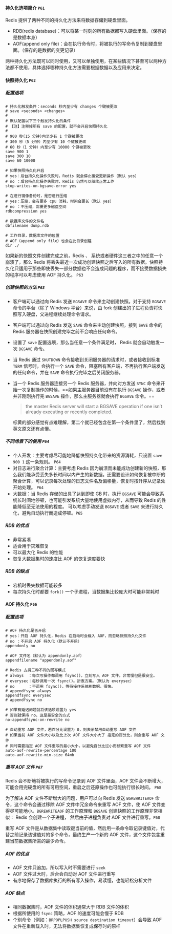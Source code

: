 #### 持久化选项简介 `P61`

Redis 提供了两种不同的持久化方法来将数据存储到硬盘里面。

- RDB(redis database)：可以将某一时刻的所有数据都写入硬盘里面。（保存的是数据本身）
- AOF(append only file)：会在执行命令时，将被执行的写命令复制到硬盘里面。（保存的是数据的变更记录）

两种持久化方法既可以同时使用，又可以单独使用，在某些情况下甚至可以两种方法都不使用，具体选择哪种持久化方法需要根据数据以及应用来决定。

#### 快照持久化 `P62`

##### 配置选项

```properties
# 持久化触发条件：seconds 秒内至少有 changes 个键被更改
# save <seconds> <changes> 
# 
# 默认配置以下三个触发持久化的条件
# 【注】注释掉所有 save 的配置，就不会开启快照持久化
#
# 900 秒(15 分钟)内至少有 1 个键被更改
# 300 秒（5 分钟）内至少有 10 个键被更改
# 60 秒（1 分钟）内至少有 10000 个键被更改
save 900 1
save 300 10
save 60 10000

# 如果快照持久化开启
# yes：后台持久化操作失败时，Redis 就会停止接受更新操作（默认 yes）
# no ：后台持久化操作失败时，Redis 仍然可以继续正常工作
stop-writes-on-bgsave-error yes

# 在进行镜像备份时，是否进行压缩
# yes：压缩，会有更多 cpu 消耗，时间会更长（默认 yes）
# no ：不压缩，需要更多磁盘空间
rdbcompression yes

# 数据库文件的文件名
dbfilename dump.rdb

# 工作目录，数据库文件的位置
# AOF（append only file）也会在此目录创建 
dir ./
```

如果新的快照文件创建完成之前，Redis 、 系统或者硬件这三者之中的任意一个崩溃了，那么 Redis 将丢失最近一次成功创建快照之后写入的所有数据。快照持久化只适用于那些即使丢失一部分数据也不会造成问题的程序，而不接受数据损失的程序可以考虑使用 AOF 持久化。 `P63`

##### 创建快照的方法 `P63`

- 客户端可以通过向 Redis 发送 `BGSAVE` 命令来主动创建快照。对于支持 `BGSAVE` 命令的平台（除了 Windows 平台）来说，由 fork 创建出的子进程负责将快照写入硬盘，父进程继续处理命令请求。

- 客户端可以通过向 Redis 发送 `SAVE` 命令来主动创建快照，接到 `SAVE` 命令的 Redis 服务器在快照创建完毕之前不会响应任何命令。

- 设置了 `save` 配置选项，那么当任意一个条件满足时， Redis 就会自动触发一次 `BGSAVE` 命令。

- 当 Redis 通过 `SHUTDOWN` 命令接收到关闭服务器的请求时，或者接收到标准 `TERM` 信号时，会执行一个 `SAVE` 命令，阻塞所有客户端，不再执行客户端发送的任何命令，并在 `SAVE` 命令执行完毕之后关闭服务器。

- 当一个 Redis 服务器连接另一个 Redis 服务器，并向对方发送 `SYNC` 命令来开始一次复制操作的时候，==如果主服务器目前没有在执行 `BGSAVE` 操作，或者并非刚刚执行完 `BGSAVE` 操作，那么主服务器就会执行 `BGSAVE` 命令。==

  > the master Redis server will start a BGSAVE operation if one isn’t already executing or recently completed.

  标黄的部分感觉有点难理解，第二个就已经包含在第一个条件里了，然后找到英文原文还有点懵。

##### 不同场景下的使用 `P64`

- 个人开发：主要考虑尽可能地降低快照持久化带来的资源消耗，只设置 `save 900 1` 这一条规则。 `P64`
- 对日志进行聚合计算：主要考虑 Redis 因为崩溃而未能成功创建新的快照，那么我们能承受丢失多长时间以内产生的新数据。还需要设计如何恢复被中断的聚合计算，可以记录每次处理的日志文件名及偏移量，恢复时按升序从记录处开始处理。 `P64`
- 大数据：当 Redis 存储的出具了达到即使 GB 时，执行 `BGSAVE` 可能会导致系统长时间地停顿，也可能引发系统大量地使用虚拟内存，从而导致 Redis 的性能降低至无法使用的程度。 可以考虑手动发送 `BGSAVE` 或者 `SAVE` 来进行持久化，避免自动执行而造成停顿。`P65`

##### RDB 的优点

- 非常紧凑
- 适合用于灾难恢复
- 可以最大化 Redis 的性能
- 恢复大数据集时的速度比 AOF 的恢复速度要快

##### RDB 的缺点

- 宕机时丢失数据可能较多
- 每次持久化时都要 `fork()` 一个子进程，当数据集比较庞大时可能非常耗时

#### AOF 持久化 `P66`

##### 配置选项

```properties
# AOF 持久化是否开启
# yes：开启 AOF 持久化，Redis 在启动时会载入 AOF，而忽略快照持久化文件
# no ：不开启 AOF 持久化（默认不开启）
appendonly no

# AOF 文件名（默认为 appendonly.aof）
appendfilename "appendonly.aof"

# Redis 支持三种不同的回写模式
# always  ：每次写操作都调用 fsync()，立刻写入 AOF 文件。非常慢但是很安全。
# everysec：每秒调用一次 fsync()。折衷方案。（默认为 everysec）
# no	  ：不调用 fsync()，等待操作系统刷数据。很快。
# appendfsync always
appendfsync everysec
# appendfsync no

# 如果有延迟问题就将该选项设置为 yes
# 否则就保持 no，这是最安全的方式
no-appendfsync-on-rewrite no

# 自动重写 AOF 文件，若百分比设置为 0，则表示禁用自动重写 AOF 文件
# 如果当前 AOF 文件大小以及比上次 AOF 文件大小大了 指定的百分比，则会重写 AOF 文件
# 同时需要指定 AOF 文件重写的最小大小，以避免百分比过小而频繁重写 AOF 文件
auto-aof-rewrite-percentage 100
auto-aof-rewrite-min-size 64mb
```

##### 重写 AOF 文件 `P67`

Redis 会不断地将被执行的写命令记录到 AOF 文件里面，AOF 文件会不断增大，可能会用完硬盘的所有可用空间，重启之后还原操作也可能执行很长时间。 `P68`

为了解决 AOF 文件不断增大的问题，用户可以向 Redis 发送 `BGREWRITEAOF` 命令，这个命令会通过移除 AOF 文件中冗余命令来重写 AOF 文件，使 AOF 文件变得尽可能地小。`BGREWRITEAOF` 的工作原理和 `BGSAVE` 创建快照的工作原理非常相似： Redis 会创建一个子进程， 然后由子进程负责对 AOF 文件进行重写。`P68`

重写 AOF 文件是从数据集中读取键当前的值，然后用一条命令取记录键值对，代替之前记录该键值对的多个命令，最终生产一个新的 AOF 文件，这个文件包含重建当前数据集所需的最少命令。

##### AOF 的优点

- AOF 文件只追加，所以写入时不需要进行 `seek`
- AOF 文件过大时，后台会自动对 AOF 文件进行重写
- 有序地保存了数据库执行的所有写入操作，易读懂，也能轻松分析文件

##### AOF 缺点

- 相同数据集时，AOF 文件的体积通常大于 RDB 文件的体积
- 根据所使用的 `fsync` 策略，AOF 的速度可能会慢于 RDB
- 个别命令（例如：`BRPOPLPUSH source destination timeout`）会导致 AOF 文件在重新载入时，无法将数据集恢复成保存时的原样